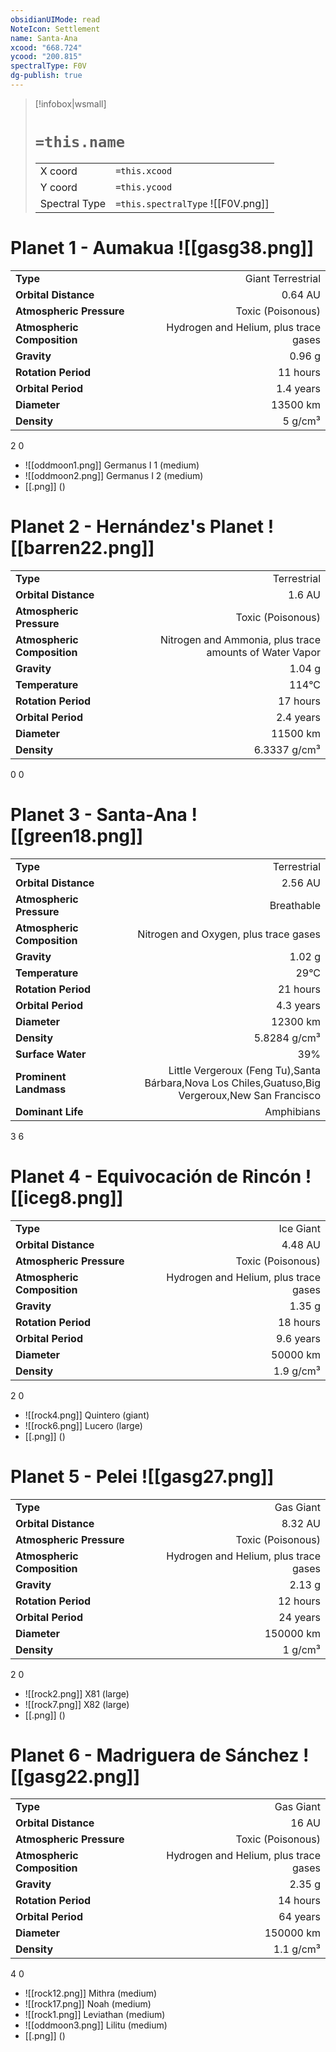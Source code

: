 ```yaml
---
obsidianUIMode: read
NoteIcon: Settlement
name: Santa-Ana
xcood: "668.724"
ycood: "200.815"
spectralType: F0V
dg-publish: true
---
```

> [!infobox|wsmall]
> # `=this.name`
> | | |
> | - | - |
> | X coord | `=this.xcood` |
> | Y coord| `=this.ycood` |
> | Spectral Type | `=this.spectralType` ![[F0V.png]] |

# Planet 1 - Aumakua ![[gasg38.png]]
|                             |                           |
| --------------------------- | -------------------------:|
| **Type**                    |             Giant Terrestrial |
| **Orbital Distance**        |   0.64 AU |
| **Atmospheric Pressure**    |       Toxic (Poisonous) |
| **Atmospheric Composition** |      Hydrogen and Helium, plus trace gases |
| **Gravity**                 |        0.96 g |
| **Rotation Period**         |  11 hours |
| **Orbital Period** | 1.4 years |
| **Diameter**                |      13500 km | 
| **Density**                 |    5 g/cm³ |



2
0

- ![[oddmoon1.png]] Germanus I 1 (medium)
- ![[oddmoon2.png]] Germanus I 2 (medium)
- [[.png]]  ()

# Planet 2 - Hernández's Planet ![[barren22.png]]
|                             |                           |
| --------------------------- | -------------------------:|
| **Type**                    |             Terrestrial |
| **Orbital Distance**        |   1.6 AU |
| **Atmospheric Pressure**    |       Toxic (Poisonous) |
| **Atmospheric Composition** |      Nitrogen and Ammonia, plus trace amounts of Water Vapor |
| **Gravity**                 |        1.04 g |
| **Temperature**             |    114°C |
| **Rotation Period**         |  17 hours |
| **Orbital Period** | 2.4 years |
| **Diameter**                |      11500 km | 
| **Density**                 |    6.3337 g/cm³ |



0
0



# Planet 3 - Santa-Ana ![[green18.png]]
|                             |                           |
| --------------------------- | -------------------------:|
| **Type**                    |             Terrestrial |
| **Orbital Distance**        |   2.56 AU |
| **Atmospheric Pressure**    |       Breathable |
| **Atmospheric Composition** |      Nitrogen and Oxygen, plus trace gases |
| **Gravity**                 |        1.02 g |
| **Temperature**             |    29°C |
| **Rotation Period**         |  21 hours |
| **Orbital Period** | 4.3 years |
| **Diameter**                |      12300 km | 
| **Density**                 |    5.8284 g/cm³ |
| **Surface Water**           |           39% | 
| **Prominent Landmass**      |         Little Vergeroux (Feng Tu),Santa Bárbara,Nova Los Chiles,Guatuso,Big Vergeroux,New San Francisco | 
| **Dominant Life**           |         Amphibians |



3
6



# Planet 4 - Equivocación de Rincón ![[iceg8.png]]
|                             |                           |
| --------------------------- | -------------------------:|
| **Type**                    |             Ice Giant |
| **Orbital Distance**        |   4.48 AU |
| **Atmospheric Pressure**    |       Toxic (Poisonous) |
| **Atmospheric Composition** |      Hydrogen and Helium, plus trace gases |
| **Gravity**                 |        1.35 g |
| **Rotation Period**         |  18 hours |
| **Orbital Period** | 9.6 years |
| **Diameter**                |      50000 km | 
| **Density**                 |    1.9 g/cm³ |



2
0

- ![[rock4.png]] Quintero (giant)
- ![[rock6.png]] Lucero (large)
- [[.png]]  ()

# Planet 5 - Pelei ![[gasg27.png]]
|                             |                           |
| --------------------------- | -------------------------:|
| **Type**                    |             Gas Giant |
| **Orbital Distance**        |   8.32 AU |
| **Atmospheric Pressure**    |       Toxic (Poisonous) |
| **Atmospheric Composition** |      Hydrogen and Helium, plus trace gases |
| **Gravity**                 |        2.13 g |
| **Rotation Period**         |  12 hours |
| **Orbital Period** | 24 years |
| **Diameter**                |      150000 km | 
| **Density**                 |    1 g/cm³ |



2
0

- ![[rock2.png]] X81 (large)
- ![[rock7.png]] X82 (large)
- [[.png]]  ()

# Planet 6 - Madriguera de Sánchez ![[gasg22.png]]
|                             |                           |
| --------------------------- | -------------------------:|
| **Type**                    |             Gas Giant |
| **Orbital Distance**        |   16 AU |
| **Atmospheric Pressure**    |       Toxic (Poisonous) |
| **Atmospheric Composition** |      Hydrogen and Helium, plus trace gases |
| **Gravity**                 |        2.35 g |
| **Rotation Period**         |  14 hours |
| **Orbital Period** | 64 years |
| **Diameter**                |      150000 km | 
| **Density**                 |    1.1 g/cm³ |



4
0

- ![[rock12.png]] Mithra (medium)
- ![[rock17.png]] Noah (medium)
- ![[rock1.png]] Leviathan (medium)
- ![[oddmoon3.png]] Lilitu (medium)
- [[.png]]  ()

